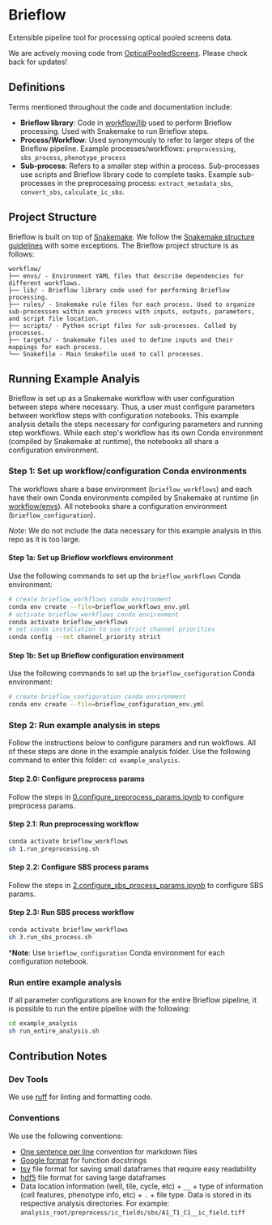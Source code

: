 # Brieflow

Extensible pipeline tool for processing optical pooled screens data.

We are actively moving code from [OpticalPooledScreens](https://github.com/cheeseman-lab/OpticalPooledScreens).
Please check back for updates! 

## Definitions

Terms mentioned throughout the code and documentation include:
- **Brieflow library**: Code in [workflow/lib](workflow/lib) used to perform Brieflow processing.
Used with Snakemake to run Brieflow steps.
- **Process/Workflow**: Used synonymously to refer to larger steps of the Brieflow pipeline.
Example processes/workflows: `preprocessing`, `sbs_process`, `phenotype_process`
- **Sub-process**: Refers to a smaller step within a process.
Sub-processes use scripts and Brieflow library code to complete tasks.
Example sub-processes in the preprocessing process: `extract_metadata_sbs`, `convert_sbs`, `calculate_ic_sbs`.


## Project Structure

Brieflow is built on top of [Snakemake](https://snakemake.readthedocs.io/en/stable/index.html#snakemake).
We follow the [Snakemake structure guidelines](https://snakemake.readthedocs.io/en/stable/snakefiles/deployment.html) with some exceptions.
The Brieflow project structure is as follows:

```
workflow/
├── envs/ - Environment YAML files that describe dependencies for different workflows.
├── lib/ - Brieflow library code used for performing Brieflow processing. 
├── rules/ - Snakemake rule files for each process. Used to organize sub-processses within each process with inputs, outputs, parameters, and script file location.
├── scripts/ - Python script files for sub-processes. Called by processes.
├── targets/ - Snakemake files used to define inputs and their mappings for each process.
└── Snakefile - Main Snakefile used to call processes.
```


## Running Example Analyis

Brieflow is set up as a Snakemake workflow with user configuration between steps where necessary. 
Thus, a user must configure parameters between workflow steps with configuration notebooks.
This example analysis details the steps necessary for configuring parameters and running step workflows.
While each step's workflow has its own Conda environment (compiled by Snakemake at runtime), the notebooks all share a configuration environment.

### Step 1: Set up workflow/configuration Conda environments

The workflows share a base environment (`brieflow_workflows`) and each have their own Conda environments compiled by Snakemake at runtime (in [workflow/envs](workflow/envs)).
All notebooks share a configuration environment (`brieflow_configuration`).

*Note*: We do not include the data necessary for this example analysis in this repo as it is too large.

#### Step 1a: Set up Brieflow workflows environment

Use the following commands to set up the `brieflow_workflows` Conda environment:

```sh
# create brieflow_workflows conda environment
conda env create --file=brieflow_workflows_env.yml
# activate brieflow_workflows conda environment
conda activate brieflow_workflows
# set conda installation to use strict channel priorities
conda config --set channel_priority strict
```

#### Step 1b: Set up Brieflow configuration environment

Use the following commands to set up the `brieflow_configuration` Conda environment:

```sh
# create brieflow_configuration conda environment
conda env create --file=brieflow_configuration_env.yml
```

### Step 2: Run example analysis in steps

Follow the instructions below to configure paramers and run wokflows.
All of these steps are done in the example analysis folder.
Use the following command to enter this folder:
`cd example_analysis`.

#### Step 2.0: Configure preprocess params

Follow the steps in [0.configure_preprocess_params.ipynb](example_analysis/0.configure_preprocess_params.ipynb) to configure preprocess params.

#### Step 2.1: Run preprocessing workflow

```sh
conda activate brieflow_workflows
sh 1.run_preprocessing.sh
```

#### Step 2.2: Configure SBS process params

Follow the steps in [2.configure_sbs_process_params.ipynb](example_analysis/2.configure_sbs_process_params.ipynb) to configure SBS params.

#### Step 2.3: Run SBS process workflow

```sh
conda activate brieflow_workflows
sh 3.run_sbs_process.sh
```

***Note**: Use `brieflow_configuration` Conda environment for each configuration notebook.


### Run entire example analysis

If all parameter configurations are known for the entire Brieflow pipeline, it is possible to run the entire pipeline with the following:

```sh
cd example_analysis
sh run_entire_analysis.sh
```


## Contribution Notes


### Dev Tools

We use [ruff](https://github.com/astral-sh/ruff) for linting and formatting code.


### Conventions

We use the following conventions:
- [One sentence per line](https://nick.groenen.me/notes/one-sentence-per-line/) convention for markdown files
- [Google format](format) for function docstrings
- [tsv](https://en.wikipedia.org/wiki/Tab-separated_values#:~:text=Tab%2Dseparated%20values%20(TSV),similar%20to%20comma%2Dseparated%20values.) file format for saving small dataframes that require easy readability
- [hdf5](https://www.hdfgroup.org/solutions/hdf5/) file format for saving large dataframes
- Data location information (well, tile, cycle, etc) + `__` + type of information (cell features, phenotype info, etc) + `.` + file type. 
Data is stored in its respective analysis directories. 
For example: `analysis_root/preprocess/ic_fields/sbs/A1_T1_C1__ic_field.tiff`
